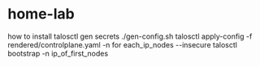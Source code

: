 # home-lab
how to install 
talosctl gen secrets
./gen-config.sh
talosctl apply-config -f rendered/controlplane.yaml -n for each_ip_nodes --insecure
talosctl bootstrap -n ip_of_first_nodes